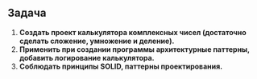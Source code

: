 ## Задача

1. **Создать проект калькулятора комплексных чисел (достаточно сделать сложение, умножение и деление).**
2. **Применить при создании программы архитектурные паттерны, добавить логирование калькулятора.**
3. **Соблюдать принципы SOLID, паттерны проектирования.**
